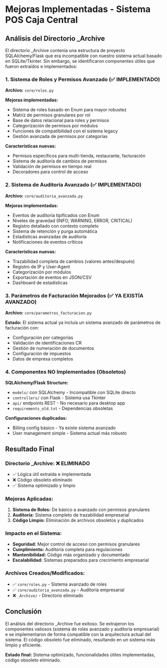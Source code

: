 # Mejoras Implementadas - Sistema POS Caja Central

## Análisis del Directorio _Archive

El directorio _Archive contenía una estructura de proyecto SQLAlchemy/Flask que era incompatible con nuestro sistema actual basado en SQLite/Tkinter. Sin embargo, se identificaron componentes útiles que fueron extraídos e implementados:

### 1. Sistema de Roles y Permisos Avanzado (✅ IMPLEMENTADO)

**Archivo:** `core/roles.py`

**Mejoras implementadas:**
- Sistema de roles basado en Enum para mayor robustez
- Matriz de permisos granulares por rol
- Base de datos relacional para roles y permisos
- Categorización de permisos por módulos
- Funciones de compatibilidad con el sistema legacy
- Gestión avanzada de permisos por categorías

**Características nuevas:**
- Permisos específicos para multi-tienda, restaurante, facturación
- Sistema de auditoría de cambios de permisos
- Validación de permisos en tiempo real
- Decoradores para control de acceso

### 2. Sistema de Auditoría Avanzado (✅ IMPLEMENTADO)

**Archivo:** `core/auditoria_avanzada.py`

**Mejoras implementadas:**
- Eventos de auditoría tipificados con Enum
- Niveles de gravedad (INFO, WARNING, ERROR, CRITICAL)
- Registro detallado con contexto completo
- Sistema de retención y purga automática
- Estadísticas avanzadas de auditoría
- Notificaciones de eventos críticos

**Características nuevas:**
- Trazabilidad completa de cambios (valores antes/después)
- Registro de IP y User-Agent
- Categorización por módulos
- Exportación de eventos en JSON/CSV
- Dashboard de estadísticas

### 3. Parámetros de Facturación Mejorados (✅ YA EXISTÍA AVANZADO)

**Archivo:** `core/parametros_facturacion.py`

**Estado:** El sistema actual ya incluía un sistema avanzado de parámetros de facturación con:
- Configuración por categorías
- Validación de identificaciones CR
- Gestión de numeración de documentos
- Configuración de impuestos
- Datos de empresa completos

### 4. Componentes NO Implementados (Obsoletos)

**SQLAlchemy/Flask Structure:**
- `models/` con SQLAlchemy - Incompatible con SQLite directo
- `controllers/` con Flask - Sistema usa Tkinter
- `api/` endpoints REST - No necesario para desktop app
- `requirements_old.txt` - Dependencias obsoletas

**Configuraciones duplicadas:**
- Billing config básico - Ya existe sistema avanzado
- User management simple - Sistema actual más robusto

## Resultado Final

### Directorio _Archive: ❌ ELIMINADO
- ✅ Lógica útil extraída e implementada
- ❌ Código obsoleto eliminado
- ✅ Sistema optimizado y limpio

### Mejoras Aplicadas:

1. **Sistema de Roles:** De básico a avanzado con permisos granulares
2. **Auditoría:** Sistema completo de trazabilidad empresarial
3. **Código Limpio:** Eliminación de archivos obsoletos y duplicados

### Impacto en el Sistema:

- **Seguridad:** Mejor control de acceso con permisos granulares
- **Cumplimiento:** Auditoría completa para regulaciones
- **Mantenibilidad:** Código más organizado y documentado
- **Escalabilidad:** Sistemas preparados para crecimiento empresarial

### Archivos Creados/Modificados:

- ✅ `core/roles.py` - Sistema avanzado de roles
- ✅ `core/auditoria_avanzada.py` - Auditoría empresarial
- ❌ `_Archive/` - Directorio eliminado

## Conclusión

El análisis del directorio _Archive fue exitoso. Se extrajeron los componentes valiosos (sistema de roles avanzado y auditoría empresarial) e se implementaron de forma compatible con la arquitectura actual del sistema. El código obsoleto fue eliminado, resultando en un sistema más limpio y eficiente.

**Estado final:** Sistema optimizado, funcionalidades útiles implementadas, código obsoleto eliminado.

